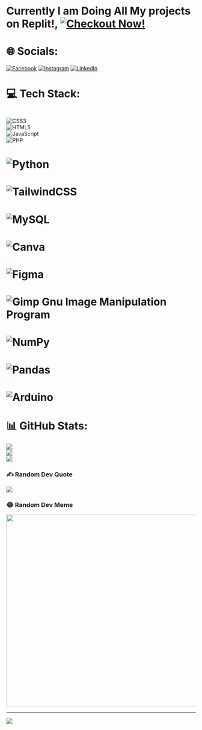 # Currently I am Doing All My projects on Replit!, [![Checkout Now!](https://img.shields.io/badge/Replit----blue?style=for-the-badge&logo=artifacthub)](https://replit.com/@rith1x) 
# 🌐 Socials:
[![Facebook](https://img.shields.io/badge/Facebook-%231877F2.svg?logo=Facebook&logoColor=white)](https://facebook.com/rith1x) [![Instagram](https://img.shields.io/badge/Instagram-%23E4405F.svg?logo=Instagram&logoColor=white)](https://instagram.com/rith1x) [![LinkedIn](https://img.shields.io/badge/LinkedIn-%230077B5.svg?logo=linkedin&logoColor=white)](https://linkedin.com/in/kiruthikkumar) 

# 💻 Tech Stack:
<br> ![CSS3](https://img.shields.io/badge/css3-%231572B6.svg?style=for-the-badge&logo=css3&logoColor=white)
<br> ![HTML5](https://img.shields.io/badge/html5-%23E34F26.svg?style=for-the-badge&logo=html5&logoColor=white)
<br> ![JavaScript](https://img.shields.io/badge/javascript-%23323330.svg?style=for-the-badge&logo=javascript&logoColor=%23F7DF1E)
<br> ![PHP](https://img.shields.io/badge/php-%23777BB4.svg?style=for-the-badge&logo=php&logoColor=white) 
# ![Python](https://img.shields.io/badge/python-3670A0?style=for-the-badge&logo=python&logoColor=ffdd54) 
# ![TailwindCSS](https://img.shields.io/badge/tailwindcss-%2338B2AC.svg?style=for-the-badge&logo=tailwind-css&logoColor=white) 
# ![MySQL](https://img.shields.io/badge/mysql-%2300f.svg?style=for-the-badge&logo=mysql&logoColor=white) 
# ![Canva](https://img.shields.io/badge/Canva-%2300C4CC.svg?style=for-the-badge&logo=Canva&logoColor=white) 	
# ![Figma](https://img.shields.io/badge/figma-%23F24E1E.svg?style=for-the-badge&logo=figma&logoColor=white) 
# ![Gimp Gnu Image Manipulation Program](https://img.shields.io/badge/Gimp-657D8B?style=for-the-badge&logo=gimp&logoColor=FFFFFF) 
# ![NumPy](https://img.shields.io/badge/numpy-%23013243.svg?style=for-the-badge&logo=numpy&logoColor=white) 
# ![Pandas](https://img.shields.io/badge/pandas-%23150458.svg?style=for-the-badge&logo=pandas&logoColor=white) 
# ![Arduino](https://img.shields.io/badge/-Arduino-00979D?style=for-the-badge&logo=Arduino&logoColor=white)
# 📊 GitHub Stats:
![](https://github-readme-stats.vercel.app/api?username=rith1x&theme=dark&hide_border=false&include_all_commits=false&count_private=false)<br/>
![](https://github-readme-streak-stats.herokuapp.com/?user=rith1x&theme=dark&hide_border=false)<br/>
![](https://github-readme-stats.vercel.app/api/top-langs/?username=rith1x&theme=dark&hide_border=false&include_all_commits=false&count_private=false&layout=compact)

### ✍️ Random Dev Quote
![](https://quotes-github-readme.vercel.app/api?type=vetical&theme=radical)

### 😂 Random Dev Meme
<img src="https://random-memer.herokuapp.com/" width="512px"/>

---
[![](https://visitcount.itsvg.in/api?id=rith1x&icon=0&color=0)](https://visitcount.itsvg.in)

<!-- Proudly created with GPRM ( https://gprm.itsvg.in ) -->
